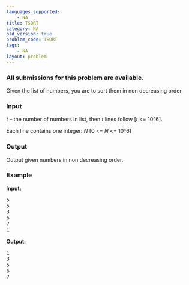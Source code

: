 ```yaml
---
languages_supported:
    - NA
title: TSORT
category: NA
old_version: true
problem_code: TSORT
tags:
    - NA
layout: problem
---
```

###  All submissions for this problem are available. 

Given the list of numbers, you are to sort them in non decreasing order.

### Input

*t* – the number of numbers in list, then *t* lines follow \[*t* <= 10^6\]. 

Each line contains one integer: *N* \[0 <= *N* <= 10^6\]

### Output

Output given numbers in non decreasing order.

### Example

**Input:**

<pre>
5
5
3
6
7
1
</pre>
**Output:**

<pre>
1
3
5
6
7
</pre>
